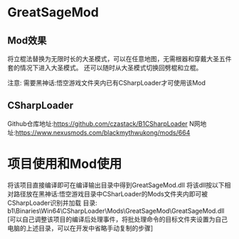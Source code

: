 # GreatSageMod

## Mod效果
将立棍法替换为无限时长的大圣模式，可以在任意地图，无需根器和穿戴大圣五件套的情况下进入大圣模式。
还可以随时从大圣模式切换回劈棍和立棍。

注意: 需要黑神话:悟空游戏文件夹内已有CSharpLoader才可使用该Mod
## CSharpLoader
Github仓库地址:https://github.com/czastack/B1CSharpLoader
N网地址:https://www.nexusmods.com/blackmythwukong/mods/664


# 项目使用和Mod使用
将该项目直接编译即可在编译输出目录中得到GreatSageMod.dll
将该dll按以下相对路径放在黑神话:悟空游戏目录中CSharLoader的Mods文件夹内即可被CSharpLoader识别并加载
目录: b1\Binaries\Win64\CSharpLoader\Mods\GreatSageMod\GreatSageMod.dll
[可以自己调整该项目的编译后处理事件，将批处理命令的目标文件夹设置为自己电脑的上述目录，可以在开发中省略手动复制的步骤]
